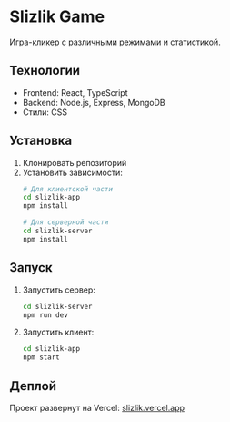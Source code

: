 # Slizlik Game

Игра-кликер с различными режимами и статистикой.

## Технологии
- Frontend: React, TypeScript
- Backend: Node.js, Express, MongoDB
- Стили: CSS

## Установка
1. Клонировать репозиторий
2. Установить зависимости:
   ```bash
   # Для клиентской части
   cd slizlik-app
   npm install
   
   # Для серверной части
   cd slizlik-server
   npm install
   ```

## Запуск
1. Запустить сервер:
   ```bash
   cd slizlik-server
   npm run dev
   ```

2. Запустить клиент:
   ```bash
   cd slizlik-app
   npm start
   ```

## Деплой
Проект развернут на Vercel: [slizlik.vercel.app](https://slizlik.vercel.app) 